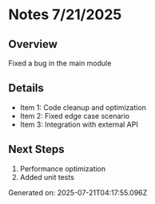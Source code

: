 # Notes 7/21/2025

## Overview
Fixed a bug in the main module

## Details
- Item 1: Code cleanup and optimization
- Item 2: Fixed edge case scenario
- Item 3: Integration with external API

## Next Steps
1. Performance optimization
2. Added unit tests

Generated on: 2025-07-21T04:17:55.096Z
